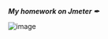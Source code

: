 ***My homework on Jmeter ✒***

![image](https://user-images.githubusercontent.com/93606758/154678582-13f90557-fe86-43b9-89c5-92e749d8a84e.png)

